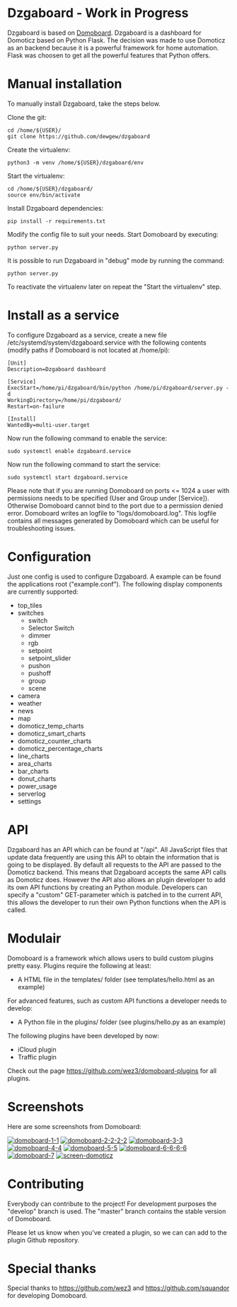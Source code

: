 # Dzgaboard - Work in Progress

Dzgaboard is based on [Domoboard](https://github.com/wez3/domoboard). Dzgaboard is a dashboard for Domoticz based on Python Flask. The decision was made to use Domoticz as an backend because it is a powerful framework for home automation. Flask was choosen to get all the powerful features that Python offers.

# Manual installation

To manually install Dzgaboard, take the steps below. 

Clone the git:

```
cd /home/${USER}/
git clone https://github.com/dewgew/dzgaboard
```

Create the virtualenv:

```
python3 -m venv /home/${USER}/dzgaboard/env 
```

Start the virtualenv:

```
cd /home/${USER}/dzgaboard/
source env/bin/activate
```

Install Dzgaboard dependencies:

```
pip install -r requirements.txt
```

Modify the config file to suit your needs. Start Domoboard by executing:

```
python server.py
```

It is possible to run Dzgaboard in "debug" mode by running the command:
```
python server.py
```

To reactivate the virtualenv later on repeat the "Start the virtualenv" step. 

# Install as a service

To configure Dzgaboard as a service, create a new file /etc/systemd/system/dzgaboard.service with the following contents (modify paths if Domoboard is not located at /home/pi):

```
[Unit]
Description=Dzgaboard dashboard

[Service]
ExecStart=/home/pi/dzgaboard/bin/python /home/pi/dzgaboard/server.py -d
WorkingDirectory=/home/pi/dzgaboard/
Restart=on-failure

[Install]
WantedBy=multi-user.target
```

Now run the following command to enable the service:

```
sudo systemctl enable dzgaboard.service 
```

Now run the following command to start the service:

```
sudo systemctl start dzgaboard.service 
```

Please note that if you are running Domoboard on ports <= 1024 a user with permissions needs to be specified (User and Group under [Service]). Otherwise Domoboard cannot bind to the port due to a permission denied error.
Domoboard writes an logfile to "logs/domoboard.log". This logfile contains all messages generated by Domoboard which can be useful for troubleshooting issues.

# Configuration

Just one config is used to configure Dzgaboard. A example can be found the applications root ("example.conf"). The following display components are currently supported:
- top_tiles
- switches
  - switch
  - Selector Switch
  - dimmer
  - rgb
  - setpoint
  - setpoint_slider
  - pushon
  - pushoff
  - group
  - scene
- camera
- weather
- news
- map
- domoticz_temp_charts
- domoticz_smart_charts
- domoticz_counter_charts
- domoticz_percentage_charts
- line_charts
- area_charts
- bar_charts
- donut_charts
- power_usage
- serverlog
- settings

# API

Dzgaboard has an API which can be found at "/api". All JavaScript files that update data frequently are using this API to obtain the information that is going to be displayed. By default all requests to the API are passed to the Domoticz backend. This means that Dzgaboard accepts the same API calls as Domoticz does.  However the API also allows an plugin developer to add its own API functions by creating an Python module. Developers can specify a "custom" GET-parameter which is patched in to the current API, this allows the developer to run their own Python functions when the API is called.

# Modulair

Domoboard is a framework which allows users to build custom plugins pretty easy. Plugins require the following at least:
- A HTML file in the templates/ folder (see templates/hello.html as an example)

For advanced features, such as custom API functions a developer needs to develop:
- A Python file in the plugins/ folder (see plugins/hello.py as an example)

The following plugins have been developed by now:
- iCloud plugin
- Traffic plugin

Check out the page https://github.com/wez3/domoboard-plugins for all plugins.

# Screenshots

Here are some screenshots from Domoboard:

<a href="https://ibb.co/HdtygFD"><img src="https://i.ibb.co/GTWDPxv/domoboard-1-1.png" alt="domoboard-1-1" border="0"></a>
<a href="https://imgbb.com/"><img src="https://i.ibb.co/xCnbqFt/domoboard-2-2-2-2.png" alt="domoboard-2-2-2-2" border="0"></a>
<a href="https://ibb.co/WvMgwjb"><img src="https://i.ibb.co/s9NyGz0/domoboard-3-3.png" alt="domoboard-3-3" border="0"></a>
<a href="https://ibb.co/XC2xYnd"><img src="https://i.ibb.co/NyV2T0k/domoboard-4-4.png" alt="domoboard-4-4" border="0"></a>
<a href="https://ibb.co/HKDc0cP"><img src="https://i.ibb.co/nwsXTX1/domoboard-5-5.png" alt="domoboard-5-5" border="0"></a>
<a href="https://ibb.co/zSX48jD"><img src="https://i.ibb.co/9qbrwzS/domoboard-6-6-6-6.png" alt="domoboard-6-6-6-6" border="0"></a>
<a href="https://ibb.co/jVWmG86"><img src="https://i.ibb.co/5Ynmv1M/domoboard-7.png" alt="domoboard-7" border="0"></a>
<a href="https://ibb.co/MsZfQ3B"><img src="https://i.ibb.co/f2q9LPD/screen-domoticz.png" alt="screen-domoticz" border="0"></a>

# Contributing

Everybody can contribute to the project! For development purposes the "develop" branch is used. The "master" branch contains the stable version of Domoboard.

Please let us know when you've created a plugin, so we can can add to the plugin Github repository.

# Special thanks

Special thanks to https://github.com/wez3 and https://github.com/squandor for developing Domoboard.
